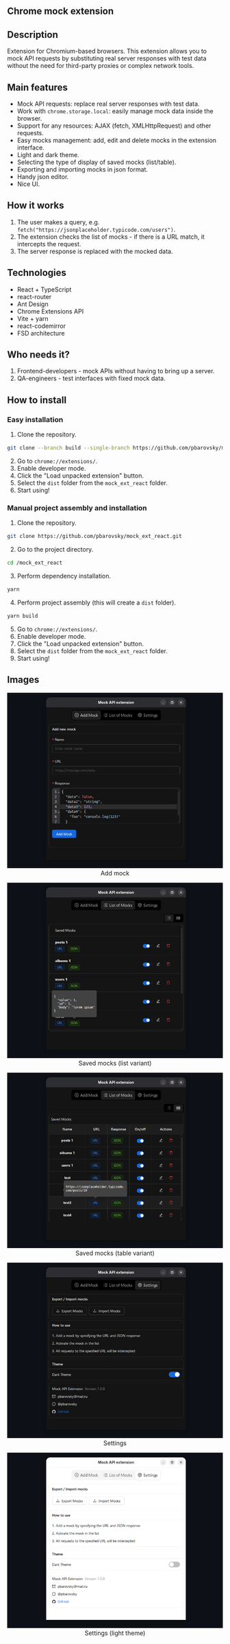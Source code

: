## Chrome mock extension

## Description

Extension for Chromium-based browsers. This extension allows you to mock API requests by substituting real server responses with test data without the need for third-party proxies or complex network tools.

## Main features

- Mock API requests: replace real server responses with test data.
- Work with `chrome.storage.local`: easily manage mock data inside the browser.
- Support for any resources: AJAX (fetch, XMLHttpRequest) and other requests.
- Easy mocks management: add, edit and delete mocks in the extension interface.
- Light and dark theme.
- Selecting the type of display of saved mocks (list/table).
- Exporting and importing mocks in json format.
- Handy json editor.
- Nice UI.

## How it works

1. The user makes a query, e.g. `fetch("https://jsonplaceholder.typicode.com/users")`.
2. The extension checks the list of mocks - if there is a URL match, it intercepts the request.
3. The server response is replaced with the mocked data.

## Technologies

- React + TypeScript
- react-router
- Ant Design
- Chrome Extensions API
- Vite + yarn
- react-codemirror
- FSD architecture

## Who needs it?

1. Frontend-developers - mock APIs without having to bring up a server.
2. QA-engineers - test interfaces with fixed mock data.

## How to install

### Easy installation

1. Clone the repository.

```bash
git clone --branch build --single-branch https://github.com/pbarovsky/mock_ext_react.git
```

2. Go to `chrome://extensions/`.
3. Enable developer mode.
4. Click the "Load unpacked extension" button.
5. Select the `dist` folder from the `mock_ext_react` folder.
6. Start using!

### Manual project assembly and installation

1. Clone the repository.

```bash
git clone https://github.com/pbarovsky/mock_ext_react.git
```

2. Go to the project directory.

```bash
cd /mock_ext_react
```

3. Perform dependency installation.

```bash
yarn
```

4. Perform project assembly (this will create a `dist` folder).

```bash
yarn build
```

5. Go to `chrome://extensions/`.
6. Enable developer mode.
7. Click the "Load unpacked extension" button.
8. Select the `dist` folder from the `mock_ext_react` folder.
9. Start using!

## Images

<p align="center">
  <img src="./images/1.png" alt="Добавить мок"/>
  <br>Add mock
</p>

<p align="center">
  <img src="./images/2.png" alt="Список моков (список)"/>
  <br>Saved mocks (list variant)
</p>

<p align="center">
  <img src="./images/3.png" alt="Список моков (таблица)"/>
  <br>Saved mocks (table variant)
</p>

<p align="center">
  <img src="./images/4.png" alt="Настройки темная тема"/>
  <br>Settings
</p>

<p align="center">
  <img src="./images/5.png" alt="Настройки светлая тема"/>
  <br>Settings (light theme)
</p>
